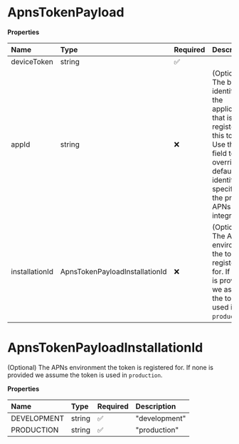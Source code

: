 # ApnsTokenPayload

**Properties**

| Name           | Type                           | Required | Description                                                                                                                                                                       |
| :------------- | :----------------------------- | :------- | :-------------------------------------------------------------------------------------------------------------------------------------------------------------------------------- |
| deviceToken    | string                         | ✅       |                                                                                                                                                                                   |
| appId          | string                         | ❌       | (Optional) The bundle identifier of the application that is registering this token. Use this field to override the default identifier specified in the projects APNs integration. |
| installationId | ApnsTokenPayloadInstallationId | ❌       | (Optional) The APNs environment the token is registered for. If none is provided we assume the token is used in `production`.                                                     |

# ApnsTokenPayloadInstallationId

(Optional) The APNs environment the token is registered for. If none is provided we assume the token is used in `production`.

**Properties**

| Name        | Type   | Required | Description   |
| :---------- | :----- | :------- | :------------ |
| DEVELOPMENT | string | ✅       | "development" |
| PRODUCTION  | string | ✅       | "production"  |
